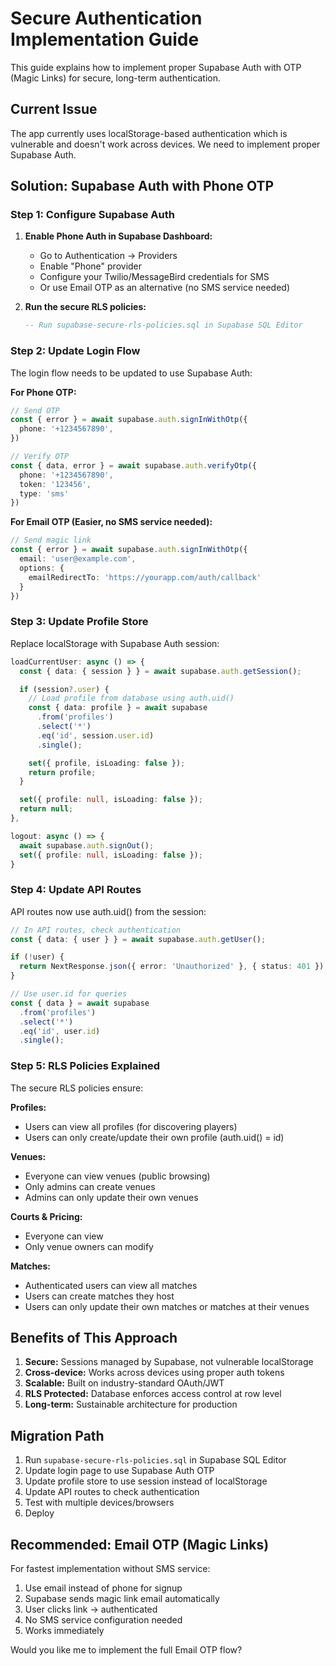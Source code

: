 # Secure Authentication Implementation Guide

This guide explains how to implement proper Supabase Auth with OTP (Magic Links) for secure, long-term authentication.

## Current Issue
The app currently uses localStorage-based authentication which is vulnerable and doesn't work across devices. We need to implement proper Supabase Auth.

## Solution: Supabase Auth with Phone OTP

### Step 1: Configure Supabase Auth

1. **Enable Phone Auth in Supabase Dashboard:**
   - Go to Authentication → Providers
   - Enable "Phone" provider
   - Configure your Twilio/MessageBird credentials for SMS
   - Or use Email OTP as an alternative (no SMS service needed)

2. **Run the secure RLS policies:**
   ```sql
   -- Run supabase-secure-rls-policies.sql in Supabase SQL Editor
   ```

### Step 2: Update Login Flow

The login flow needs to be updated to use Supabase Auth:

**For Phone OTP:**
```typescript
// Send OTP
const { error } = await supabase.auth.signInWithOtp({
  phone: '+1234567890',
})

// Verify OTP
const { data, error } = await supabase.auth.verifyOtp({
  phone: '+1234567890',
  token: '123456',
  type: 'sms'
})
```

**For Email OTP (Easier, no SMS service needed):**
```typescript
// Send magic link
const { error } = await supabase.auth.signInWithOtp({
  email: 'user@example.com',
  options: {
    emailRedirectTo: 'https://yourapp.com/auth/callback'
  }
})
```

### Step 3: Update Profile Store

Replace localStorage with Supabase Auth session:

```typescript
loadCurrentUser: async () => {
  const { data: { session } } = await supabase.auth.getSession();

  if (session?.user) {
    // Load profile from database using auth.uid()
    const { data: profile } = await supabase
      .from('profiles')
      .select('*')
      .eq('id', session.user.id)
      .single();

    set({ profile, isLoading: false });
    return profile;
  }

  set({ profile: null, isLoading: false });
  return null;
},

logout: async () => {
  await supabase.auth.signOut();
  set({ profile: null, isLoading: false });
}
```

### Step 4: Update API Routes

API routes now use auth.uid() from the session:

```typescript
// In API routes, check authentication
const { data: { user } } = await supabase.auth.getUser();

if (!user) {
  return NextResponse.json({ error: 'Unauthorized' }, { status: 401 });
}

// Use user.id for queries
const { data } = await supabase
  .from('profiles')
  .select('*')
  .eq('id', user.id)
  .single();
```

### Step 5: RLS Policies Explained

The secure RLS policies ensure:

**Profiles:**
- Users can view all profiles (for discovering players)
- Users can only create/update their own profile (auth.uid() = id)

**Venues:**
- Everyone can view venues (public browsing)
- Only admins can create venues
- Admins can only update their own venues

**Courts & Pricing:**
- Everyone can view
- Only venue owners can modify

**Matches:**
- Authenticated users can view all matches
- Users can create matches they host
- Users can only update their own matches or matches at their venues

## Benefits of This Approach

1. **Secure:** Sessions managed by Supabase, not vulnerable localStorage
2. **Cross-device:** Works across devices using proper auth tokens
3. **Scalable:** Built on industry-standard OAuth/JWT
4. **RLS Protected:** Database enforces access control at row level
5. **Long-term:** Sustainable architecture for production

## Migration Path

1. Run `supabase-secure-rls-policies.sql` in Supabase SQL Editor
2. Update login page to use Supabase Auth OTP
3. Update profile store to use session instead of localStorage
4. Update API routes to check authentication
5. Test with multiple devices/browsers
6. Deploy

## Recommended: Email OTP (Magic Links)

For fastest implementation without SMS service:

1. Use email instead of phone for signup
2. Supabase sends magic link email automatically
3. User clicks link → authenticated
4. No SMS service configuration needed
5. Works immediately

Would you like me to implement the full Email OTP flow?
